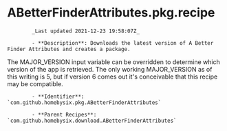# ABetterFinderAttributes.pkg.recipe

            _Last updated 2021-12-23 19:58:07Z_

            - **Description**: Downloads the latest version of A Better Finder Attributes and creates a package.

The MAJOR_VERSION input variable can be overridden to determine which version of the app is retrieved. The only working MAJOR_VERSION as of this writing is 5, but if version 6 comes out it's conceivable that this recipe may be compatible.

            - **Identifier**: `com.github.homebysix.pkg.ABetterFinderAttributes`

            - **Parent Recipes**: `com.github.homebysix.download.ABetterFinderAttributes`
